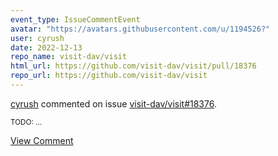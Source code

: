 ```yaml
---
event_type: IssueCommentEvent
avatar: "https://avatars.githubusercontent.com/u/1194526?"
user: cyrush
date: 2022-12-13
repo_name: visit-dav/visit
html_url: https://github.com/visit-dav/visit/pull/18376
repo_url: https://github.com/visit-dav/visit
---
```


<a href='https://github.com/cyrush' target='_blank'>cyrush</a> commented on issue <a href='https://github.com/visit-dav/visit/pull/18376' target='_blank'>visit-dav/visit#18376</a>.

<small>TODO:...</small>

<a href='https://github.com/visit-dav/visit/pull/18376' target='_blank'>View Comment</a>